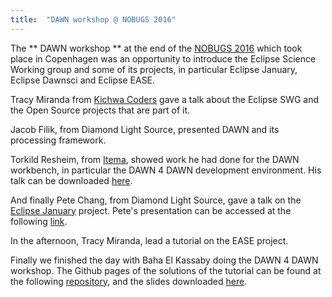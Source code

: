 ```yaml
---
title:  "DAWN workshop @ NOBUGS 2016"
---
```

The ** DAWN workshop ** at the end of the [NOBUGS 2016](https://indico.esss.lu.se/event/357/) which took place in Copenhagen was 
an opportunity to introduce the Eclipse Science Working group and some of its projects, in particular Eclipse January, Eclipse Dawnsci and Eclipse EASE.

Tracy Miranda from [Kichwa Coders](https://kichwacoders.com/) gave a talk about the Eclipse SWG and the Open Source projects that are part of it.

Jacob Filik, from Diamond Light Source, presented DAWN and its processing framework.

Torkild Resheim, from [Itema](http://itema.no/), showed work he had done for the DAWN workbench, in particular the DAWN 4 DAWN development environment.
His talk can be downloaded [here](https://github.com/DawnScience/dawn-website/raw/gh-pages/assets/pages/resources/DAWN4DAWN%20-%20NOBUGS%202016.pdf).

And finally Pete Chang, from Diamond Light Source, gave a talk on the [Eclipse January](https://projects.eclipse.org/projects/technology.january) project.
Pete's presentation can be accessed at the following [link](https://github.com/DawnScience/dawn-website/raw/gh-pages/assets/pages/resources/dawn-january.pdf).
  
In the afternoon, Tracy Miranda, lead a tutorial on the EASE project.

Finally we finished the day with Baha El Kassaby doing the DAWN 4 DAWN workshop. The Github pages of the solutions of the tutorial can be found at the following [repository](https://github.com/belkassaby/nobugs_dde), and the slides downloaded [here](https://github.com/belkassaby/nobugs_dde/raw/master/Dawn%204%20Dawn%20workshop.pdf).
